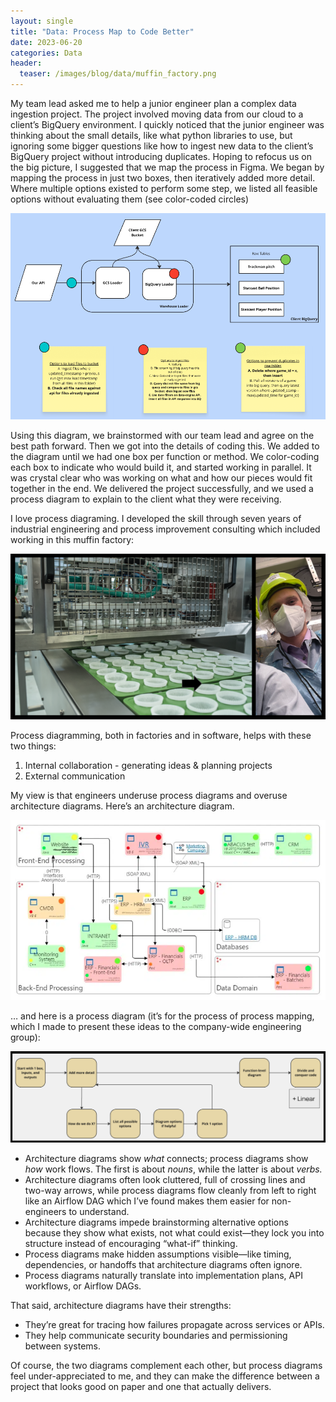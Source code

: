 ```yaml
---
layout: single
title: "Data: Process Map to Code Better"
date: 2023-06-20
categories: Data
header:
  teaser: /images/blog/data/muffin_factory.png
---
```


My team lead asked me to help a junior engineer plan a complex data ingestion project. The project involved moving data from our cloud to a client’s BigQuery environment. I quickly noticed that the junior engineer was thinking about the small details, like what python libraries to use, but ignoring some bigger questions like how to ingest new data to the client’s BigQuery project without introducing duplicates. Hoping to refocus us on the big picture, I suggested that we map the process in Figma. We began by mapping the process in just two boxes, then iteratively added more detail. Where multiple options existed to perform some step, we listed all feasible options without evaluating them (see color-coded circles)

![photo](/images/blog/data/process_map_example.png)

Using this diagram, we brainstormed with our team lead and agree on the best path forward. Then we got into the details of coding this. We added to the diagram until we had one box per function or method. We color-coding each box to indicate who would build it, and started working in parallel. It was crystal clear who was working on what and how our pieces would fit together in the end. We delivered the project successfully, and we used a process diagram to explain to the client what they were receiving. 

I love process diagraming. I developed the skill through seven years of industrial engineering and process improvement consulting which included working in this muffin factory:

![photo](/images/blog/data/muffin_factory.png)

Process diagramming, both in factories and in software, helps with these two things:

1. Internal collaboration - generating ideas & planning projects
2. External communication

My view is that engineers underuse process diagrams and overuse architecture diagrams.
Here’s an architecture diagram.

![photo](/images/blog/data/architecture_diagram.png)

… and here is a process diagram (it’s for the process of process mapping, which I made to present these ideas to the company-wide engineering group):

![photo](/images/blog/data/process_map_to_process_map.png)

- Architecture diagrams show *what* connects; process diagrams show *how* work flows. The first is about *nouns*, while the latter is about *verbs.*
- Architecture diagrams often look cluttered, full of crossing lines and two-way arrows, while process diagrams flow cleanly from left to right like an Airflow DAG which I’ve found makes them easier for non-engineers to understand.
- Architecture diagrams impede brainstorming alternative options because they show what exists, not what could exist—they lock you into structure instead of encouraging “what-if” thinking.
- Process diagrams make hidden assumptions visible—like timing, dependencies, or handoffs that architecture diagrams often ignore.
- Process diagrams naturally translate into implementation plans, API workflows, or Airflow DAGs.

That said, architecture diagrams have their strengths:

- They’re great for tracing how failures propagate across services or APIs.
- They help communicate security boundaries and permissioning between systems.

Of course, the two diagrams complement each other, but process diagrams feel under-appreciated to me, and they can make the difference between a project that looks good on paper and one that actually delivers.